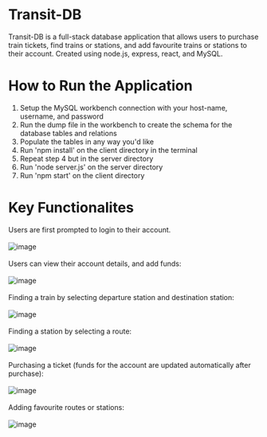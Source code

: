 # Transit-DB
Transit-DB is a full-stack database application that allows users to purchase train tickets, find trains or stations, and add favourite trains or stations to their account. Created using node.js, express, react, and MySQL.

# How to Run the Application
1) Setup the MySQL workbench connection with your host-name, username, and password
2) Run the dump file in the workbench to create the schema for the database tables and relations
3) Populate the tables in any way you'd like
4) Run 'npm install' on the client directory in the terminal
5) Repeat step 4 but in the server directory
6) Run 'node server.js' on the server directory
7) Run 'npm start' on the client directory

# Key Functionalites
Users are first prompted to login to their account.
<br/>
<br/>
![image](https://github.com/brendangorch/Transit-DB/assets/145873615/fe2c7fb3-49ef-4ade-82e7-55a077833cca)
<br/>
<br/>
Users can view their account details, and add funds:
<br/>
<br/>
![image](https://github.com/brendangorch/Transit-DB/assets/145873615/2fff5553-f95f-4124-bbe1-5eb0226183df)
<br/>
<br/>
Finding a train by selecting departure station and destination station:
<br/>
<br/>
![image](https://github.com/brendangorch/Transit-DB/assets/145873615/02af7a25-3143-4a16-8ae4-f91db83952c2)
<br/>
<br/>
Finding a station by selecting a route:
<br/>
<br/>
![image](https://github.com/brendangorch/Transit-DB/assets/145873615/461af3a7-6bf5-4fef-9924-8b0ddaeb6761)
<br/>
<br/>
Purchasing a ticket (funds for the account are updated automatically after purchase):
<br/>
<br/>
![image](https://github.com/brendangorch/Transit-DB/assets/145873615/0dc65662-faf6-4a87-b003-28f64c228592)
<br/>
<br/>
Adding favourite routes or stations:
<br/>
<br/>
![image](https://github.com/brendangorch/Transit-DB/assets/145873615/a1f42572-df18-420e-810f-6a602ab24c08)
